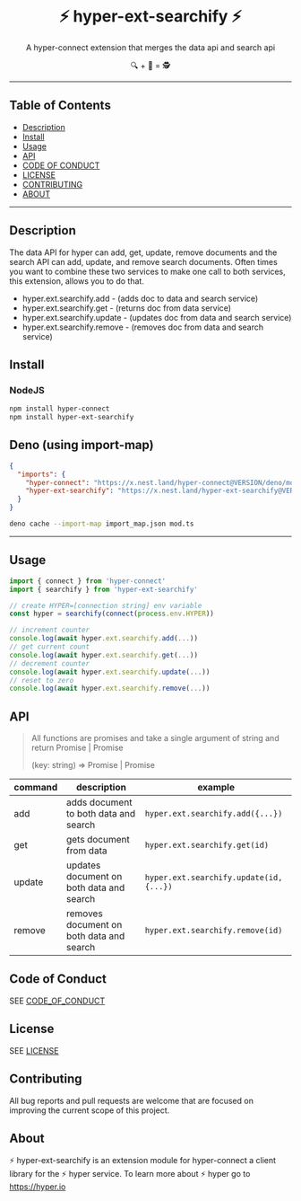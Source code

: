 <h1 align="center">⚡️ hyper-ext-searchify ⚡️</h1>
<p align="center">A hyper-connect extension that merges the data api and search api</p>
<p align="center">🔍 + 💾 = 🕵️</p>

---

## Table of Contents

- [Description](#description)
- [Install](#install)
- [Usage](#usage)
- [API](#api)
- [CODE OF CONDUCT](#code-of-conduct)
- [LICENSE](#license)
- [CONTRIBUTING](#contributing)
- [ABOUT](#about)

---

## Description

The data API for hyper can add, get, update, remove documents and the search API can add, update, and remove search documents. Often times you want to combine these two services to make one call to both services, this extension,
allows you to do that.

- hyper.ext.searchify.add - (adds doc to data and search service)
- hyper.ext.searchify.get - (returns doc from data service)
- hyper.ext.searchify.update - (updates doc from data and search service)
- hyper.ext.searchify.remove - (removes doc from data and search service)


## Install

### NodeJS

```sh
npm install hyper-connect
npm install hyper-ext-searchify
```

## Deno (using import-map)

```json
{
  "imports": {
    "hyper-connect": "https://x.nest.land/hyper-connect@VERSION/deno/mod.ts",
    "hyper-ext-searchify": "https://x.nest.land/hyper-ext-searchify@VERSION/deno/mod.ts"
  }
}
```

```sh
deno cache --import-map import_map.json mod.ts
```

---

## Usage

```js
import { connect } from 'hyper-connect'
import { searchify } from 'hyper-ext-searchify'

// create HYPER=[connection string] env variable
const hyper = searchify(connect(process.env.HYPER))

// increment counter
console.log(await hyper.ext.searchify.add(...))
// get current count
console.log(await hyper.ext.searchify.get(...))
// decrement counter
console.log(await hyper.ext.searchify.update(...))
// reset to zero
console.log(await hyper.ext.searchify.remove(...))
```

## API

> All functions are promises and take a single argument of string and return Promise<Number> | Promise<Error>
>
> (key: string) => Promise<Number> | Promise<Error>

| command | description | example |
| ------- | ----------- | ------- |
| add     | adds document to both data and search | `hyper.ext.searchify.add({...})` |
| get     | gets document from data | `hyper.ext.searchify.get(id)`  |
| update  | updates document on both data and search | `hyper.ext.searchify.update(id, {...})` |
| remove  | removes document on both data and search | `hyper.ext.searchify.remove(id)` |

## Code of Conduct

SEE [CODE_OF_CONDUCT](/CODE_OF_CONDUCT)

## License

SEE [LICENSE](/LICENSE)

## Contributing

All bug reports and pull requests are welcome that are focused on improving the current scope of this project.

## About

⚡️ hyper-ext-searchify is an extension module for hyper-connect a client library for the ⚡️ hyper service. To learn more about ⚡️ hyper go to https://hyper.io 


